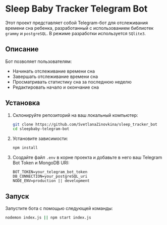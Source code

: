 # Sleep Baby Tracker Telegram Bot

Этот проект представляет собой Telegram-бот для отслеживания времени сна ребенка, разработанный с использованием библиотек `grammy` и `postgreSQL`. В режиме разработки используется `SQlite3`.

## Описание

Бот позволяет пользователям:
- Начинать отслеживание времени сна
- Завершать отслеживание времени сна
- Просматривать статистику сна за последнюю неделю
- Редактировать начало и окончание сна

## Установка

1. Склонируйте репозиторий на ваш локальный компьютер:

    ```bash
    git clone https://github.com/SvetlanaZinovkina/sleep_tracker_bot
    cd sleepbaby-telegram-bot
    ```

2. Установите зависимости:

    ```bash
    npm install
    ```

3. Создайте файл `.env` в корне проекта и добавьте в него ваш Telegram Bot Token и MongoDB URI:

    ```env
    BOT_TOKEN=your_telegram_bot_token
    DB_CONNECTION=your_postgreSQL_uri
    NODE_ENV=production || development
    ```

## Запуск

Запустите бота с помощью следующей команды:

```bash
nodemon index.js || npm start index.js
